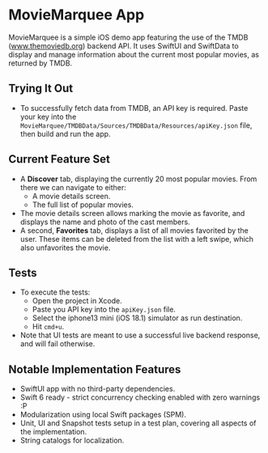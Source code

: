 # MovieMarquee App

MovieMarquee is a simple iOS demo app featuring the use of the TMDB (www.themoviedb.org) backend API.
It uses SwiftUI and SwiftData to display and manage information about the current most popular movies, as returned by TMDB.

## Trying It Out

- To successfully fetch data from TMDB, an API key is required.
  Paste your key into the `MovieMarquee/TMDBData/Sources/TMDBData/Resources/apiKey.json` file, then build and run the app.

## Current Feature Set

- A **Discover** tab, displaying the currently 20 most popular movies. From there we can navigate to either:
    - A movie details screen.
    - The full list of popular movies.
- The movie details screen allows marking the movie as favorite, and displays the name and photo of the cast members.
- A second, **Favorites** tab, displays a list of all movies favorited by the user. These items can be deleted from the list with a left swipe, which also unfavorites the movie.

## Tests

- To execute the tests:
    - Open the project in Xcode.
    - Paste you API key into the `apiKey.json` file.
    - Select the iphone13 mini (iOS 18.1) simulator as run destination.
    - Hit `cmd+u`.
- Note that UI tests are meant to use a successful live backend response, and will fail otherwise.

## Notable Implementation Features

- SwiftUI app with no third-party dependencies.
- Swift 6 ready - strict concurrency checking enabled with zero warnings :P
- Modularization using local Swift packages (SPM).
- Unit, UI and Snapshot tests setup in a test plan, covering all aspects of the implementation.
- String catalogs for localization.
